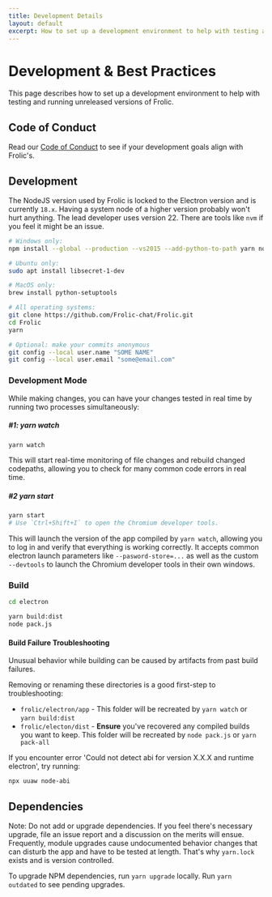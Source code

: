 ```yaml
---
title: Development Details
layout: default
excerpt: How to set up a development environment to help with testing and running unreleased versions
---
```

# Development & Best Practices
This page describes how to set up a development environment to help with testing and running unreleased versions of Frolic.

## Code of Conduct
Read our [Code of Conduct](CODE_OF_CONDUCT.html) to see if your development goals align with Frolic's.

## Development
The NodeJS version used by Frolic is locked to the Electron version and is currently `18.x`. Having a system node of a higher version probably won't hurt anything. The lead developer uses version 22. There are tools like `nvm` if you feel it might be an issue.

```bash
# Windows only:
npm install --global --production --vs2015 --add-python-to-path yarn node-gyp

# Ubuntu only:
sudo apt install libsecret-1-dev

# MacOS only:
brew install python-setuptools

# All operating systems:
git clone https://github.com/Frolic-chat/Frolic.git
cd Frolic
yarn

# Optional: make your commits anonymous
git config --local user.name "SOME NAME"
git config --local user.email "some@email.com"
```

### Development Mode
While making changes, you can have your changes tested in real time by running two processes simultaneously:

##### #1: yarn watch
```bash
yarn watch
```
This will start real-time monitoring of file changes and rebuild changed codepaths, allowing you to check for many common code errors in real time.

##### #2 yarn start
```bash
yarn start
# Use `Ctrl+Shift+I` to open the Chromium developer tools.
```
This will launch the version of the app compiled by `yarn watch`, allowing you to log in and verify that everything is working correctly. It accepts common electron launch parameters like `--pasword-store=...` as well as the custom `--devtools` to launch the Chromium developer tools in their own windows.

### Build
```bash
cd electron

yarn build:dist
node pack.js
```

#### Build Failure Troubleshooting
Unusual behavior while building can be caused by artifacts from past build failures.

Removing or renaming these directories is a good first-step to troubleshooting:
* `frolic/electron/app` - This folder will be recreated by `yarn watch` or `yarn build:dist`
* `frolic/electon/dist` - **Ensure** you've recovered any compiled builds you want to keep. This folder will be recreated by `node pack.js` or `yarn pack-all`

If you encounter error 'Could not detect abi for version X.X.X and runtime electron', try running:
```bash
npx uuaw node-abi
```

## Dependencies
Note: Do not add or upgrade dependencies. If you feel there's necessary upgrade, file an issue report and a discussion on the merits will ensue. Frequently, module upgrades cause undocumented behavior changes that can disturb the app and have to be tested at length. That's why `yarn.lock` exists and is version controlled.

To upgrade NPM dependencies, run `yarn upgrade` locally. Run `yarn outdated` to see pending upgrades.
